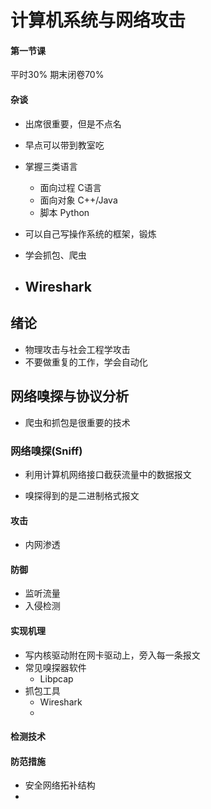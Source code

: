 # 计算机系统与网络攻击

#### 第一节课

平时30% 期末闭卷70%

#### 杂谈

- 出席很重要，但是不点名
- 早点可以带到教室吃
- 掌握三类语言
  - 面向过程	C语言
  - 面向对象	C++/Java
  - 脚本	Python

- 可以自己写操作系统的框架，锻炼

- 学会抓包、爬虫

- Wireshark
  - 


## 绪论

- 物理攻击与社会工程学攻击
- 不要做重复的工作，学会自动化

## 网络嗅探与协议分析

- 爬虫和抓包是很重要的技术

### 网络嗅探(Sniff)

- 利用计算机网络接口截获流量中的数据报文

- 嗅探得到的是二进制格式报文

#### 攻击

- 内网渗透

#### 防御

- 监听流量
- 入侵检测

#### 实现机理

- 写内核驱动附在网卡驱动上，旁入每一条报文
- 常见嗅探器软件
  - Libpcap
- 抓包工具
  - Wireshark
  - 

#### 检测技术

#### 防范措施

- 安全网络拓补结构
- 
